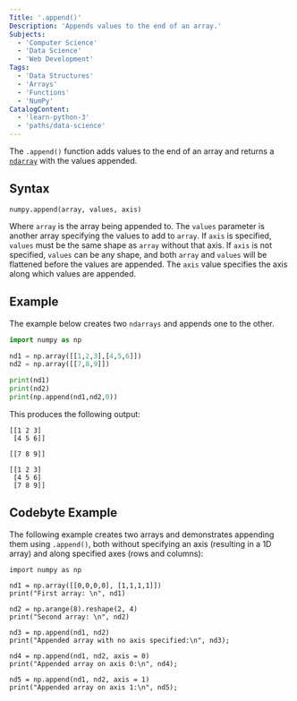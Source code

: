 ```yaml
---
Title: '.append()'
Description: 'Appends values to the end of an array.'
Subjects:
  - 'Computer Science'
  - 'Data Science'
  - 'Web Development'
Tags:
  - 'Data Structures'
  - 'Arrays'
  - 'Functions'
  - 'NumPy'
CatalogContent:
  - 'learn-python-3'
  - 'paths/data-science'
---
```


The `.append()` function adds values to the end of an array and returns a [`ndarray`](https://www.codecademy.com/resources/docs/numpy/ndarray) with the values appended.

## Syntax

```pseudo
numpy.append(array, values, axis)
```

Where `array` is the array being appended to. The `values` parameter is another array specifying the values to add to `array`. If `axis` is specified, `values` must be the same shape as `array` without that axis. If `axis` is not specified, `values` can be any shape, and both `array` and `values` will be flattened before the values are appended. The `axis` value specifies the axis along which values are appended.

## Example

The example below creates two `ndarrays` and appends one to the other.

```py
import numpy as np

nd1 = np.array([[1,2,3],[4,5,6]])
nd2 = np.array([[7,8,9]])

print(nd1)
print(nd2)
print(np.append(nd1,nd2,0))
```

This produces the following output:

```shell
[[1 2 3]
 [4 5 6]]

[[7 8 9]]

[[1 2 3]
 [4 5 6]
 [7 8 9]]
```

## Codebyte Example

The following example creates two arrays and demonstrates appending them using `.append()`, both without specifying an axis (resulting in a 1D array) and along specified axes (rows and columns):

```codebyte/python
import numpy as np

nd1 = np.array([[0,0,0,0], [1,1,1,1]])
print("First array: \n", nd1)

nd2 = np.arange(8).reshape(2, 4)
print("Second array: \n", nd2)

nd3 = np.append(nd1, nd2)
print("Appended array with no axis specified:\n", nd3);

nd4 = np.append(nd1, nd2, axis = 0)
print("Appended array on axis 0:\n", nd4);

nd5 = np.append(nd1, nd2, axis = 1)
print("Appended array on axis 1:\n", nd5);
```
